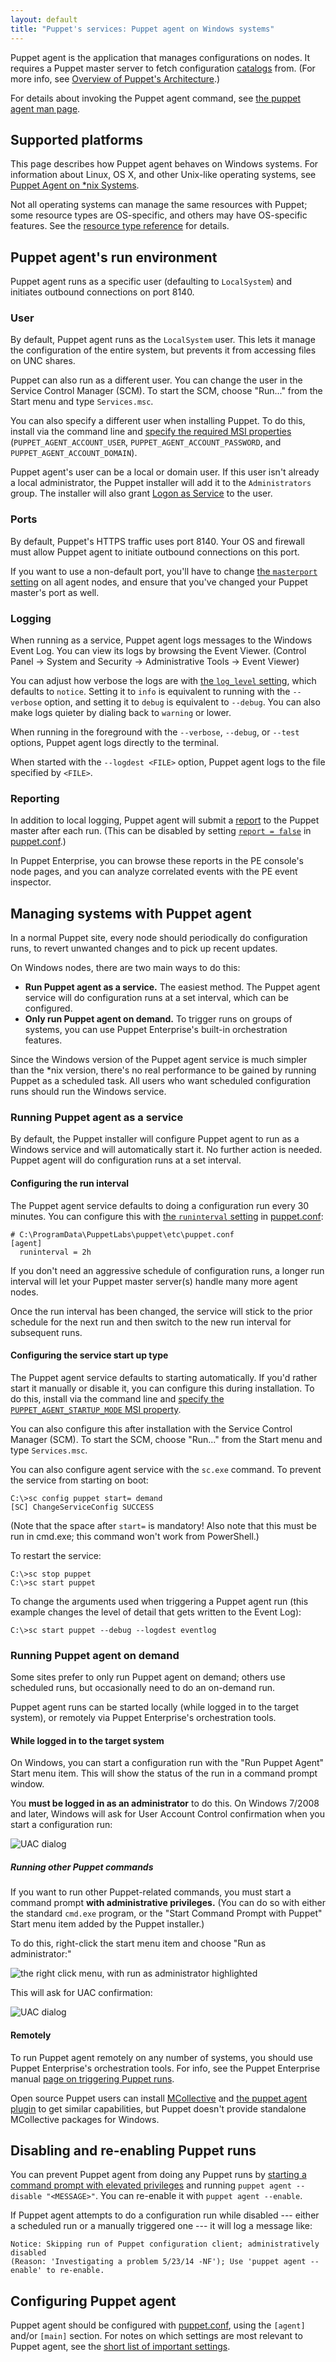 ```yaml
---
layout: default
title: "Puppet's services: Puppet agent on Windows systems"
---
```


[catalogs]: ./subsystem_catalog_compilation.html
[unix_agent]: ./services_agent_unix.html
[resource type reference]: ./type.html
[mcollective]: /mcollective
[puppet.conf]: ./config_file_main.html
[runinterval]: ./configuration.html#runinterval
[short_settings]: ./config_important_settings.html#settings-for-agents-all-nodes
[page on triggering puppet runs]: {{pe}}/orchestration_puppet.html
[msiproperties]: ./install_windows.html#automated-installation
[uac]: ./images/uac.png
[rightclick]: ./images/run_as_admin.png
[report]: ./reporting_about.html
[running]: ./services_commands_windows.html

Puppet agent is the application that manages configurations on nodes. It requires a Puppet master server to fetch configuration [catalogs][] from. (For more info, see [Overview of Puppet's Architecture](./architecture.html).)

For details about invoking the Puppet agent command, see [the puppet agent man page](./man/agent.html).

## Supported platforms

This page describes how Puppet agent behaves on Windows systems. For information about Linux, OS X, and other Unix-like operating systems, see [Puppet Agent on \*nix Systems][unix_agent].

Not all operating systems can manage the same resources with Puppet; some resource types are OS-specific, and others may have OS-specific features. See the [resource type reference][] for details.

## Puppet agent's run environment

Puppet agent runs as a specific user (defaulting to `LocalSystem`) and initiates outbound connections on port 8140.

### User

By default, Puppet agent runs as the `LocalSystem` user. This lets it manage the configuration of the entire system, but prevents it from accessing files on UNC shares.

Puppet can also run as a different user. You can change the user in the Service Control Manager (SCM). To start the SCM, choose "Run..." from the Start menu and type `Services.msc`.

You can also specify a different user when installing Puppet. To do this, install via the command line and [specify the required MSI properties][msiproperties] (`PUPPET_AGENT_ACCOUNT_USER`, `PUPPET_AGENT_ACCOUNT_PASSWORD`, and `PUPPET_AGENT_ACCOUNT_DOMAIN`).

Puppet agent's user can be a local or domain user. If this user isn't already a local administrator, the Puppet installer will add it to the `Administrators` group. The installer will also grant [Logon as Service](http://msdn.microsoft.com/en-us/library/ms813948.aspx) to the user.

### Ports

By default, Puppet's HTTPS traffic uses port 8140. Your OS and firewall must allow Puppet agent to initiate outbound connections on this port.

If you want to use a non-default port, you'll have to change [the `masterport` setting](./configuration.html#masterport) on all agent nodes, and ensure that you've changed your Puppet master's port as well.

### Logging

When running as a service, Puppet agent logs messages to the Windows Event Log. You can view its logs by browsing the Event Viewer. (Control Panel → System and Security → Administrative Tools → Event Viewer)

You can adjust how verbose the logs are with [the `log_level` setting](./configuration.html#loglevel), which defaults to `notice`. Setting it to `info` is equivalent to running with the `--verbose` option, and setting it to `debug` is equivalent to `--debug`. You can also make logs quieter by dialing back to `warning` or lower.

When running in the foreground with the `--verbose`, `--debug`, or `--test` options, Puppet agent logs directly to the terminal.

When started with the `--logdest <FILE>` option, Puppet agent logs to the file specified by `<FILE>`.

### Reporting

In addition to local logging, Puppet agent will submit a [report][] to the Puppet master after each run. (This can be disabled by setting [`report = false`](./configuration.html#report) in [puppet.conf][].)

In Puppet Enterprise, you can browse these reports in the PE console's node pages, and you can analyze correlated events with the PE event inspector.

## Managing systems with Puppet agent

In a normal Puppet site, every node should periodically do configuration runs, to revert unwanted changes and to pick up recent updates.

On Windows nodes, there are two main ways to do this:

* **Run Puppet agent as a service.** The easiest method. The Puppet agent service will do configuration runs at a set interval, which can be configured.
* **Only run Puppet agent on demand.** To trigger runs on groups of systems, you can use Puppet Enterprise's built-in orchestration features.

Since the Windows version of the Puppet agent service is much simpler than the \*nix version, there's no real performance to be gained by running Puppet as a scheduled task. All users who want scheduled configuration runs should run the Windows service.

### Running Puppet agent as a service

By default, the Puppet installer will configure Puppet agent to run as a Windows service and will automatically start it. No further action is needed. Puppet agent will do configuration runs at a set interval.

#### Configuring the run interval

The Puppet agent service defaults to doing a configuration run every 30 minutes. You can configure this with [the `runinterval` setting][runinterval] in [puppet.conf][]:

    # C:\ProgramData\PuppetLabs\puppet\etc\puppet.conf
    [agent]
      runinterval = 2h

If you don't need an aggressive schedule of configuration runs, a longer run interval will let your Puppet master server(s) handle many more agent nodes.

Once the run interval has been changed, the service will stick to the prior schedule for the next run and then switch to the new run interval for subsequent runs.

#### Configuring the service start up type

The Puppet agent service defaults to starting automatically. If you'd rather start it manually or disable it, you can configure this during installation. To do this, install via the command line and [specify the `PUPPET_AGENT_STARTUP_MODE` MSI property][msiproperties].

You can also configure this after installation with the Service Control Manager (SCM). To start the SCM, choose "Run..." from the Start menu and type `Services.msc`.

You can also configure agent service with the `sc.exe` command. To prevent the service from starting on boot:

    C:\>sc config puppet start= demand
    [SC] ChangeServiceConfig SUCCESS

(Note that the space after `start=` is mandatory! Also note that this must be run in cmd.exe; this command won't work from PowerShell.)

To restart the service:

    C:\>sc stop puppet
    C:\>sc start puppet

To change the arguments used when triggering a Puppet agent run (this example changes the level of detail that gets written to the Event Log):

    C:\>sc start puppet --debug --logdest eventlog


### Running Puppet agent on demand

Some sites prefer to only run Puppet agent on demand; others use scheduled runs, but occasionally need to do an on-demand run.

Puppet agent runs can be started locally (while logged in to the target system), or remotely via Puppet Enterprise's orchestration tools.

#### While logged in to the target system

On Windows, you can start a configuration run with the "Run Puppet Agent" Start menu item. This will show the status of the run in a command prompt window.

You **must be logged in as an administrator** to do this. On Windows 7/2008 and later, Windows will ask for User Account Control confirmation when you start a configuration run:

![UAC dialog][uac]

##### Running other Puppet commands

If you want to run other Puppet-related commands, you must start a command prompt **with administrative privileges.** (You can do so with either the standard `cmd.exe` program, or the "Start Command Prompt with Puppet" Start menu item added by the Puppet installer.)

To do this, right-click the start menu item and choose "Run as administrator:"

![the right click menu, with run as administrator highlighted][rightclick]

This will ask for UAC confirmation:

![UAC dialog][uac]

#### Remotely

To run Puppet agent remotely on any number of systems, you should use Puppet Enterprise's orchestration tools. For info, see the Puppet Enterprise manual [page on triggering Puppet runs][].

Open source Puppet users can install [MCollective][] and [the puppet agent plugin](https://github.com/puppetlabs/mcollective-puppet-agent) to get similar capabilities, but Puppet doesn't provide standalone MCollective packages for Windows.

## Disabling and re-enabling Puppet runs

You can prevent Puppet agent from doing any Puppet runs by [starting a command prompt with elevated privileges][running] and running `puppet agent --disable "<MESSAGE>"`. You can re-enable it with `puppet agent --enable`.

If Puppet agent attempts to do a configuration run while disabled --- either a scheduled run or a manually triggered one --- it will log a message like:

    Notice: Skipping run of Puppet configuration client; administratively disabled
    (Reason: 'Investigating a problem 5/23/14 -NF'); Use 'puppet agent --enable' to re-enable.

## Configuring Puppet agent

Puppet agent should be configured with [puppet.conf][], using the `[agent]` and/or `[main]` section. For notes on which settings are most relevant to Puppet agent, see the [short list of important settings][short_settings].

